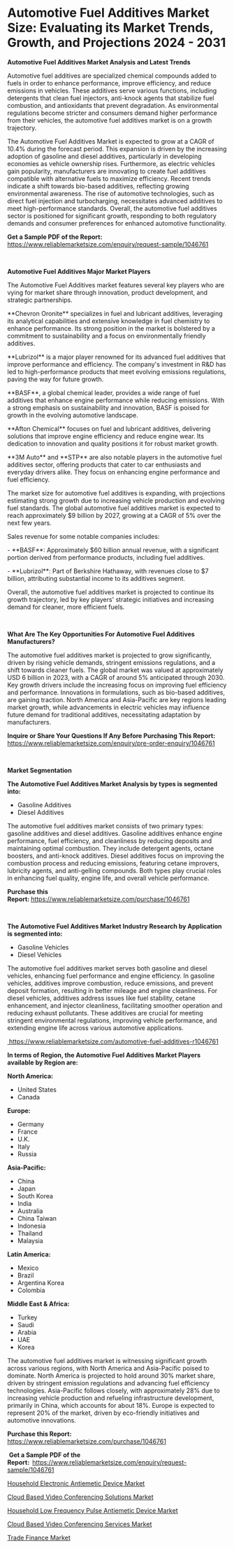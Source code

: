 <p><h1>Automotive Fuel Additives Market Size: Evaluating its Market Trends, Growth, and Projections 2024 - 2031</h1></p><p><strong>Automotive Fuel Additives Market Analysis and Latest Trends</strong></p>
<p><p>Automotive fuel additives are specialized chemical compounds added to fuels in order to enhance performance, improve efficiency, and reduce emissions in vehicles. These additives serve various functions, including detergents that clean fuel injectors, anti-knock agents that stabilize fuel combustion, and antioxidants that prevent degradation. As environmental regulations become stricter and consumers demand higher performance from their vehicles, the automotive fuel additives market is on a growth trajectory.</p><p>The Automotive Fuel Additives Market is expected to grow at a CAGR of 10.4% during the forecast period. This expansion is driven by the increasing adoption of gasoline and diesel additives, particularly in developing economies as vehicle ownership rises. Furthermore, as electric vehicles gain popularity, manufacturers are innovating to create fuel additives compatible with alternative fuels to maximize efficiency. Recent trends indicate a shift towards bio-based additives, reflecting growing environmental awareness. The rise of automotive technologies, such as direct fuel injection and turbocharging, necessitates advanced additives to meet high-performance standards. Overall, the automotive fuel additives sector is positioned for significant growth, responding to both regulatory demands and consumer preferences for enhanced automotive functionality.</p></p>
<p><strong>Get a Sample PDF of the Report:&nbsp;</strong> <a href="https://www.reliablemarketsize.com/enquiry/request-sample/1046761?utm_campaign=1838&utm_medium=2&utm_source=Github&utm_content=ia&utm_term=06122024&utm_id=automotive-fuel-additives">https://www.reliablemarketsize.com/enquiry/request-sample/1046761</a></p>
<p>&nbsp;</p>
<p><strong>Automotive Fuel Additives Major Market Players</strong></p>
<p><p>The Automotive Fuel Additives market features several key players who are vying for market share through innovation, product development, and strategic partnerships.</p><p>**Chevron Oronite** specializes in fuel and lubricant additives, leveraging its analytical capabilities and extensive knowledge in fuel chemistry to enhance performance. Its strong position in the market is bolstered by a commitment to sustainability and a focus on environmentally friendly additives.</p><p>**Lubrizol** is a major player renowned for its advanced fuel additives that improve performance and efficiency. The company's investment in R&D has led to high-performance products that meet evolving emissions regulations, paving the way for future growth.</p><p>**BASF**, a global chemical leader, provides a wide range of fuel additives that enhance engine performance while reducing emissions. With a strong emphasis on sustainability and innovation, BASF is poised for growth in the evolving automotive landscape.</p><p>**Afton Chemical** focuses on fuel and lubricant additives, delivering solutions that improve engine efficiency and reduce engine wear. Its dedication to innovation and quality positions it for robust market growth.</p><p>**3M Auto** and **STP** are also notable players in the automotive fuel additives sector, offering products that cater to car enthusiasts and everyday drivers alike. They focus on enhancing engine performance and fuel efficiency.</p><p>The market size for automotive fuel additives is expanding, with projections estimating strong growth due to increasing vehicle production and evolving fuel standards. The global automotive fuel additives market is expected to reach approximately $9 billion by 2027, growing at a CAGR of 5% over the next few years.</p><p>Sales revenue for some notable companies includes:</p><p>- **BASF**: Approximately $60 billion annual revenue, with a significant portion derived from performance products, including fuel additives.</p><p>- **Lubrizol**: Part of Berkshire Hathaway, with revenues close to $7 billion, attributing substantial income to its additives segment.</p><p>Overall, the automotive fuel additives market is projected to continue its growth trajectory, led by key players' strategic initiatives and increasing demand for cleaner, more efficient fuels.</p></p>
<p>&nbsp;</p>
<p><strong>What Are The Key Opportunities For Automotive Fuel Additives Manufacturers?</strong></p>
<p><p>The automotive fuel additives market is projected to grow significantly, driven by rising vehicle demands, stringent emissions regulations, and a shift towards cleaner fuels. The global market was valued at approximately USD 6 billion in 2023, with a CAGR of around 5% anticipated through 2030. Key growth drivers include the increasing focus on improving fuel efficiency and performance. Innovations in formulations, such as bio-based additives, are gaining traction. North America and Asia-Pacific are key regions leading market growth, while advancements in electric vehicles may influence future demand for traditional additives, necessitating adaptation by manufacturers.</p></p>
<p><strong>Inquire or Share Your Questions If Any Before Purchasing This Report:</strong> <a href="https://www.reliablemarketsize.com/enquiry/pre-order-enquiry/1046761?utm_campaign=1838&utm_medium=2&utm_source=Github&utm_content=ia&utm_term=06122024&utm_id=automotive-fuel-additives">https://www.reliablemarketsize.com/enquiry/pre-order-enquiry/1046761</a></p>
<p>&nbsp;</p>
<p><strong>Market Segmentation</strong></p>
<p><strong>The Automotive Fuel Additives Market Analysis by types is segmented into:</strong></p>
<p><ul><li>Gasoline Additives</li><li>Diesel Additives</li></ul></p>
<p><p>The automotive fuel additives market consists of two primary types: gasoline additives and diesel additives. Gasoline additives enhance engine performance, fuel efficiency, and cleanliness by reducing deposits and maintaining optimal combustion. They include detergent agents, octane boosters, and anti-knock additives. Diesel additives focus on improving the combustion process and reducing emissions, featuring cetane improvers, lubricity agents, and anti-gelling compounds. Both types play crucial roles in enhancing fuel quality, engine life, and overall vehicle performance.</p></p>
<p><strong>Purchase this Report:&nbsp;</strong><a href="https://www.reliablemarketsize.com/purchase/1046761?utm_campaign=1838&utm_medium=2&utm_source=Github&utm_content=ia&utm_term=06122024&utm_id=automotive-fuel-additives">https://www.reliablemarketsize.com/purchase/1046761</a></p>
<p>&nbsp;</p>
<p><strong>The Automotive Fuel Additives Market Industry Research by Application is segmented into:</strong></p>
<p><ul><li>Gasoline Vehicles</li><li>Diesel Vehicles</li></ul></p>
<p><p>The automotive fuel additives market serves both gasoline and diesel vehicles, enhancing fuel performance and engine efficiency. In gasoline vehicles, additives improve combustion, reduce emissions, and prevent deposit formation, resulting in better mileage and engine cleanliness. For diesel vehicles, additives address issues like fuel stability, cetane enhancement, and injector cleanliness, facilitating smoother operation and reducing exhaust pollutants. These additives are crucial for meeting stringent environmental regulations, improving vehicle performance, and extending engine life across various automotive applications.</p></p>
<p><a href="https://www.reliablemarketsize.com/automotive-fuel-additives-r1046761?utm_campaign=1838&utm_medium=2&utm_source=Github&utm_content=ia&utm_term=06122024&utm_id=automotive-fuel-additives">&nbsp;https://www.reliablemarketsize.com/automotive-fuel-additives-r1046761</a></p>
<p><strong>In terms of Region, the Automotive Fuel Additives Market Players available by Region are:</strong></p>
<p>
    <p> <strong> North America: </strong>
        <ul>
            <li>United States</li>
            <li>Canada</li>
        </ul>
        </p> 
    <p> <strong> Europe: </strong>
        <ul>
            <li>Germany</li>
            <li>France</li>
            <li>U.K.</li>
            <li>Italy</li>
            <li>Russia</li>
        </ul>
        </p> 
    <p> <strong> Asia-Pacific: </strong>
        <ul>
            <li>China</li>
            <li>Japan</li>
            <li>South Korea</li>
            <li>India</li>
            <li>Australia</li>
            <li>China Taiwan</li>
            <li>Indonesia</li>
            <li>Thailand</li>
            <li>Malaysia</li>
        </ul>
        </p> 
    <p> <strong> Latin America: </strong>
        <ul>
            <li>Mexico</li>
            <li>Brazil</li>
            <li>Argentina Korea</li>
            <li>Colombia</li>
        </ul>
        </p> 
    <p> <strong> Middle East & Africa: </strong>
        <ul>
            <li>Turkey</li>
            <li>Saudi</li>
            <li>Arabia</li>
            <li>UAE</li>
            <li>Korea</li>
        </ul>
    </p>
    </p>
<p><p>The automotive fuel additives market is witnessing significant growth across various regions, with North America and Asia-Pacific poised to dominate. North America is projected to hold around 30% market share, driven by stringent emission regulations and advancing fuel efficiency technologies. Asia-Pacific follows closely, with approximately 28% due to increasing vehicle production and refueling infrastructure development, primarily in China, which accounts for about 18%. Europe is expected to represent 20% of the market, driven by eco-friendly initiatives and automotive innovations.</p></p>
<p><strong>Purchase this Report: </strong><a href="https://www.reliablemarketsize.com/purchase/1046761?utm_campaign=1838&utm_medium=2&utm_source=Github&utm_content=ia&utm_term=06122024&utm_id=automotive-fuel-additives">https://www.reliablemarketsize.com/purchase/1046761</a></p>
<p>&nbsp;<strong>Get a Sample PDF of the Report:&nbsp;&nbsp;</strong><a href="https://www.reliablemarketsize.com/enquiry/request-sample/1046761?utm_campaign=1838&utm_medium=2&utm_source=Github&utm_content=ia&utm_term=06122024&utm_id=automotive-fuel-additives">https://www.reliablemarketsize.com/enquiry/request-sample/1046761</a></p>
<p><strong></strong></p>
<p><p><a href="https://issuu.com/reportprime-2/docs/household-electronic-antiemetic-device-market-size?utm_campaign=1838&utm_medium=2&utm_source=Github&utm_content=ia&utm_term=06122024&utm_id=automotive-fuel-additives">Household Electronic Antiemetic Device Market</a></p><p><a href="https://www.linkedin.com/pulse/cloud-based-video-conferencing-solutions-market-growth-2024-qlove?utm_campaign=1838&utm_medium=2&utm_source=Github&utm_content=ia&utm_term=06122024&utm_id=automotive-fuel-additives">Cloud Based Video Conferencing Solutions Market</a></p><p><a href="https://issuu.com/reportprime-2/docs/household-low-frequency-pulse-antiemetic-device-ma?utm_campaign=1838&utm_medium=2&utm_source=Github&utm_content=ia&utm_term=06122024&utm_id=automotive-fuel-additives">Household Low Frequency Pulse Antiemetic Device Market</a></p><p><a href="https://www.linkedin.com/pulse/cloud-based-video-conferencing-services-market-trends-report-4g1ve?utm_campaign=1838&utm_medium=2&utm_source=Github&utm_content=ia&utm_term=06122024&utm_id=automotive-fuel-additives">Cloud Based Video Conferencing Services Market</a></p><p><a href="https://www.linkedin.com/pulse/t-insight-dial-ziosf?utm_campaign=1838&utm_medium=2&utm_source=Github&utm_content=ia&utm_term=06122024&utm_id=automotive-fuel-additives">Trade Finance Market</a></p></p>